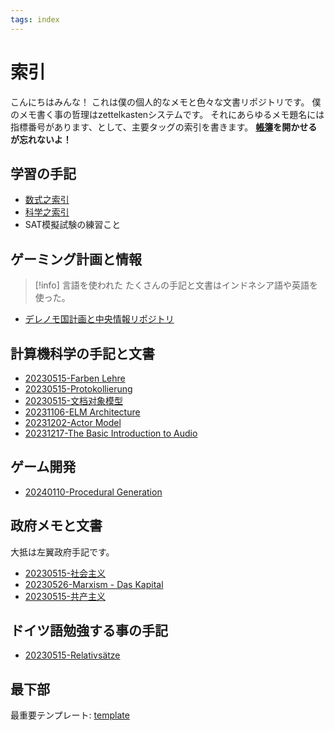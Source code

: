 ```yaml
---
tags: index
---
```

# 索引

こんにちはみんな！
これは僕の個人的なメモと色々な文書リポジトリです。
僕のメモ書く事の哲理はzettelkastenシステムです。
それにあらゆるメモ題名には指標番号があります、として、主要タッグの索引を書きます。
**[帳簿](transactions.ledger)を開かせるが忘れないよ！**
## 学習の手記

- [数式之索引](20231122-数学.md)
- [科学之索引](20230515-科学.md)
- SAT模擬試験の練習こと

## ゲーミング計画と情報

> [!info] 言語を使われた
> たくさんの手記と文書はインドネシア語や英語を使った。

- [デレノモ国計画と中央情報リポジトリ](20231123-デレノモ国.md)

## 計算機科学の手記と文書

- [20230515-Farben Lehre](20230515-Farben%20Lehre.md)
- [20230515-Protokollierung](20230515-Protokollierung.md)
- [20230515-文档对象模型](20230515-文档对象模型.md)
- [20231106-ELM Architecture](20231106-ELM%20Architecture.md)
- [20231202-Actor Model](20231202-Actor%20Model.md)
- [20231217-The Basic Introduction to Audio](20231217-The%20Basic%20Introduction%20to%20Audio.md)


## ゲーム開発

- [20240110-Procedural Generation](20240110-Procedural%20Generation.md)

## 政府メモと文書

大抵は左翼政府手記です。

- [20230515-社会主义](20230515-社会主义.md)
- [20230526-Marxism - Das Kapital](20230526-Marxism%20-%20Das%20Kapital.md)
- [20230515-共产主义](20230515-共产主义.md)

## ドイツ語勉強する事の手記

- [20230515-Relativsätze](20230515-Relativsätze.md)

## 最下部

最重要テンプレート: [template](template.md)